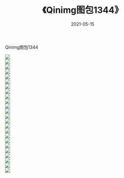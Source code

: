 ﻿---
layout: post
title:  《Qinimg图包1344》
date:   2021-05-15
img: http://imgx.orgx.ga/Qinimg图包/Qinimg图包1344/000.jpg
categories: [美女, 清纯, 唯美]
---

Qinimg图包1344

 ![](http://imgx.orgx.ga/Qinimg图包/Qinimg图包1344/001.jpg) <br>![](http://imgx.orgx.ga/Qinimg图包/Qinimg图包1344/002.jpg) <br>![](http://imgx.orgx.ga/Qinimg图包/Qinimg图包1344/003.jpg) <br>![](http://imgx.orgx.ga/Qinimg图包/Qinimg图包1344/004.jpg) <br>![](http://imgx.orgx.ga/Qinimg图包/Qinimg图包1344/005.jpg) <br>![](http://imgx.orgx.ga/Qinimg图包/Qinimg图包1344/006.jpg) <br>![](http://imgx.orgx.ga/Qinimg图包/Qinimg图包1344/007.jpg) <br>![](http://imgx.orgx.ga/Qinimg图包/Qinimg图包1344/008.jpg) <br>![](http://imgx.orgx.ga/Qinimg图包/Qinimg图包1344/009.jpg) <br>![](http://imgx.orgx.ga/Qinimg图包/Qinimg图包1344/010.jpg) <br>![](http://imgx.orgx.ga/Qinimg图包/Qinimg图包1344/011.jpg) <br>![](http://imgx.orgx.ga/Qinimg图包/Qinimg图包1344/012.jpg) <br>![](http://imgx.orgx.ga/Qinimg图包/Qinimg图包1344/013.jpg) <br>![](http://imgx.orgx.ga/Qinimg图包/Qinimg图包1344/014.jpg) <br>![](http://imgx.orgx.ga/Qinimg图包/Qinimg图包1344/015.jpg) <br>![](http://imgx.orgx.ga/Qinimg图包/Qinimg图包1344/016.jpg) <br>![](http://imgx.orgx.ga/Qinimg图包/Qinimg图包1344/017.jpg) <br>![](http://imgx.orgx.ga/Qinimg图包/Qinimg图包1344/018.jpg) <br>![](http://imgx.orgx.ga/Qinimg图包/Qinimg图包1344/019.jpg) <br>![](http://imgx.orgx.ga/Qinimg图包/Qinimg图包1344/020.jpg) <br>![](http://imgx.orgx.ga/Qinimg图包/Qinimg图包1344/021.jpg) <br>![](http://imgx.orgx.ga/Qinimg图包/Qinimg图包1344/022.jpg) <br>![](http://imgx.orgx.ga/Qinimg图包/Qinimg图包1344/023.jpg) <br>![](http://imgx.orgx.ga/Qinimg图包/Qinimg图包1344/024.jpg) <br>